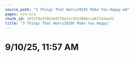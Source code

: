 ```yaml
---
source_path: "3 Things That Won\u2019t Make You Happy.md"
pages: n/a-n/a
chunk_id: 2653f9a370b3dd7f8a3cc552d80bccab7144ae52
title: "3 Things That Won\u2019t Make You Happy"
---
```

# 9/10/25, 11:57 AM
